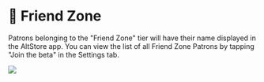 # 🧸 Friend Zone

Patrons belonging to the "Friend Zone" tier will have their name displayed in the AltStore app. You can view the list of all Friend Zone Patrons by tapping "Join the beta" in the Settings tab.

&#x20;                                             ![](../.gitbook/assets/IMG\_3976.jpeg)
